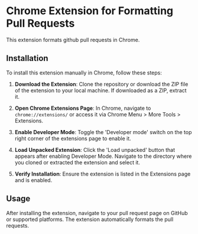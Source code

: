 # Chrome Extension for Formatting Pull Requests

This extension formats github pull requests in Chrome.

## Installation

To install this extension manually in Chrome, follow these steps:

1. **Download the Extension**: Clone the repository or download the ZIP file of the extension to your local machine. If downloaded as a ZIP, extract it.

2. **Open Chrome Extensions Page**: In Chrome, navigate to `chrome://extensions/` or access it via Chrome Menu > More Tools > Extensions.

3. **Enable Developer Mode**: Toggle the 'Developer mode' switch on the top right corner of the extensions page to enable it.

4. **Load Unpacked Extension**: Click the 'Load unpacked' button that appears after enabling Developer Mode. Navigate to the directory where you cloned or extracted the extension and select it.

5. **Verify Installation**: Ensure the extension is listed in the Extensions page and is enabled.

## Usage

After installing the extension, navigate to your pull request page on GitHub or supported platforms. The extension automatically formats the pull requests.
